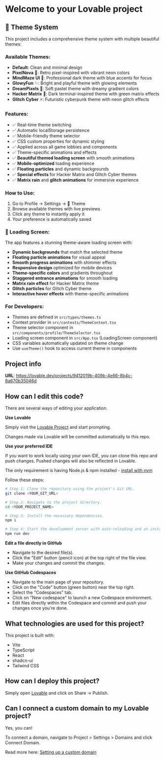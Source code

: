 # Welcome to your Lovable project

## 🎨 Theme System

This project includes a comprehensive theme system with multiple beautiful themes:

### Available Themes:

- **Default**:  Clean and minimal design
- **PixelNova** 🌟: Retro pixel-inspired with vibrant neon colors
- **MindMaze UI** 🧠: Professional dark theme with blue accents for focus
- **GlowyFun** ✨: Bright and playful theme with glowing elements
- **DreamPixels** 🌙: Soft pastel theme with dreamy gradient colors
- **Hacker Matrix** 🔰: Dark terminal-inspired theme with green matrix effects
- **Glitch Cyber** ⚡: Futuristic cyberpunk theme with neon glitch effects

### Features:

- ✅ Real-time theme switching
- ✅ Automatic localStorage persistence
- ✅ Mobile-friendly theme selector
- ✅ CSS custom properties for dynamic styling
- ✅ Applied across all game lobbies and components
- ✅ Theme-specific animations and effects
- ✅ **Beautiful themed loading screen** with smooth animations
- ✅ **Mobile-optimized** loading experience
- ✅ **Floating particles** and dynamic backgrounds
- ✅ **Special effects** for Hacker Matrix and Glitch Cyber themes
- ✅ **Matrix rain** and **glitch animations** for immersive experience

### How to Use:

1. Go to Profile → Settings → 🎨 Theme
2. Browse available themes with live previews
3. Click any theme to instantly apply it
4. Your preference is automatically saved

### 🌟 Loading Screen:

The app features a stunning theme-aware loading screen with:

- **Dynamic backgrounds** that match the selected theme
- **Floating particle animations** for visual appeal
- **Smooth progress animations** with shimmer effects
- **Responsive design** optimized for mobile devices
- **Theme-specific colors** and gradients throughout
- **Staggered entrance animations** for smooth loading
- **Matrix rain effect** for Hacker Matrix theme
- **Glitch particles** for Glitch Cyber theme
- **Interactive hover effects** with theme-specific animations

### For Developers:

- Themes are defined in `src/types/themes.ts`
- Context provider in `src/contexts/ThemeContext.tsx`
- Theme selector component in `src/components/profile/ThemeSelector.tsx`
- Loading screen component in `src/App.tsx` (LoadingScreen component)
- CSS variables automatically updated on theme change
- Use `useTheme()` hook to access current theme in components

## Project info

**URL**: https://lovable.dev/projects/9412019b-409b-4e66-8b4c-8a670b35046d

## How can I edit this code?

There are several ways of editing your application.

**Use Lovable**

Simply visit the [Lovable Project](https://lovable.dev/projects/9412019b-409b-4e66-8b4c-8a670b35046d) and start prompting.

Changes made via Lovable will be committed automatically to this repo.

**Use your preferred IDE**

If you want to work locally using your own IDE, you can clone this repo and push changes. Pushed changes will also be reflected in Lovable.

The only requirement is having Node.js & npm installed - [install with nvm](https://github.com/nvm-sh/nvm#installing-and-updating)

Follow these steps:

```sh
# Step 1: Clone the repository using the project's Git URL.
git clone <YOUR_GIT_URL>

# Step 2: Navigate to the project directory.
cd <YOUR_PROJECT_NAME>

# Step 3: Install the necessary dependencies.
npm i

# Step 4: Start the development server with auto-reloading and an instant preview.
npm run dev
```

**Edit a file directly in GitHub**

- Navigate to the desired file(s).
- Click the "Edit" button (pencil icon) at the top right of the file view.
- Make your changes and commit the changes.

**Use GitHub Codespaces**

- Navigate to the main page of your repository.
- Click on the "Code" button (green button) near the top right.
- Select the "Codespaces" tab.
- Click on "New codespace" to launch a new Codespace environment.
- Edit files directly within the Codespace and commit and push your changes once you're done.

## What technologies are used for this project?

This project is built with:

- Vite
- TypeScript
- React
- shadcn-ui
- Tailwind CSS

## How can I deploy this project?

Simply open [Lovable](https://lovable.dev/projects/9412019b-409b-4e66-8b4c-8a670b35046d) and click on Share -> Publish.

## Can I connect a custom domain to my Lovable project?

Yes, you can!

To connect a domain, navigate to Project > Settings > Domains and click Connect Domain.

Read more here: [Setting up a custom domain](https://docs.lovable.dev/tips-tricks/custom-domain#step-by-step-guide)
